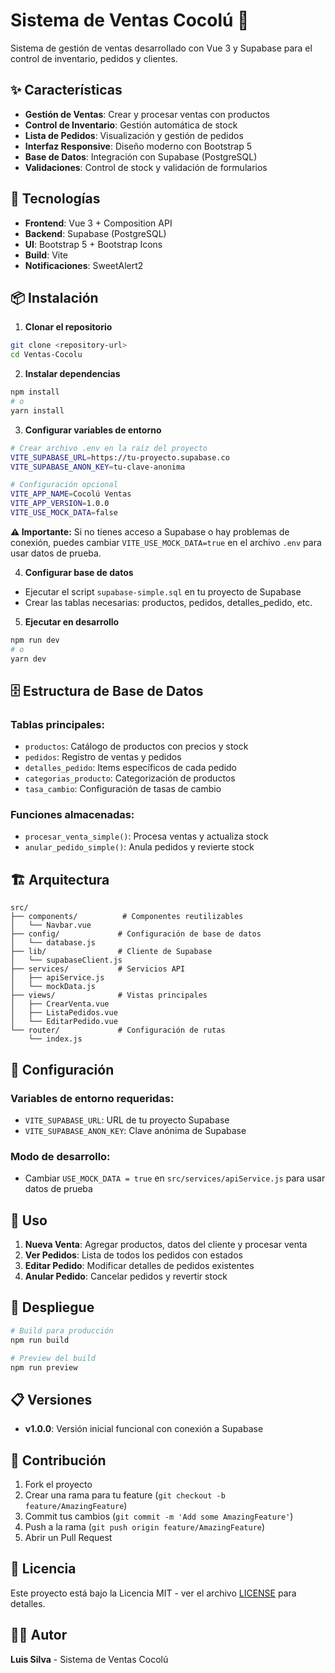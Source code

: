 # Sistema de Ventas Cocolú 🛒

Sistema de gestión de ventas desarrollado con Vue 3 y Supabase para el control de inventario, pedidos y clientes.

## ✨ Características

- **Gestión de Ventas**: Crear y procesar ventas con productos
- **Control de Inventario**: Gestión automática de stock
- **Lista de Pedidos**: Visualización y gestión de pedidos
- **Interfaz Responsive**: Diseño moderno con Bootstrap 5
- **Base de Datos**: Integración con Supabase (PostgreSQL)
- **Validaciones**: Control de stock y validación de formularios

## 🚀 Tecnologías

- **Frontend**: Vue 3 + Composition API
- **Backend**: Supabase (PostgreSQL)
- **UI**: Bootstrap 5 + Bootstrap Icons
- **Build**: Vite
- **Notificaciones**: SweetAlert2

## 📦 Instalación

1. **Clonar el repositorio**
```bash
git clone <repository-url>
cd Ventas-Cocolu
```

2. **Instalar dependencias**
```bash
npm install
# o
yarn install
```

3. **Configurar variables de entorno**
```bash
# Crear archivo .env en la raíz del proyecto
VITE_SUPABASE_URL=https://tu-proyecto.supabase.co
VITE_SUPABASE_ANON_KEY=tu-clave-anonima

# Configuración opcional
VITE_APP_NAME=Cocolú Ventas
VITE_APP_VERSION=1.0.0
VITE_USE_MOCK_DATA=false
```

**⚠️ Importante:** Si no tienes acceso a Supabase o hay problemas de conexión, puedes cambiar `VITE_USE_MOCK_DATA=true` en el archivo `.env` para usar datos de prueba.

4. **Configurar base de datos**
- Ejecutar el script `supabase-simple.sql` en tu proyecto de Supabase
- Crear las tablas necesarias: productos, pedidos, detalles_pedido, etc.

5. **Ejecutar en desarrollo**
```bash
npm run dev
# o
yarn dev
```

## 🗄️ Estructura de Base de Datos

### Tablas principales:
- `productos`: Catálogo de productos con precios y stock
- `pedidos`: Registro de ventas y pedidos
- `detalles_pedido`: Items específicos de cada pedido
- `categorias_producto`: Categorización de productos
- `tasa_cambio`: Configuración de tasas de cambio

### Funciones almacenadas:
- `procesar_venta_simple()`: Procesa ventas y actualiza stock
- `anular_pedido_simple()`: Anula pedidos y revierte stock

## 🏗️ Arquitectura

```
src/
├── components/          # Componentes reutilizables
│   └── Navbar.vue
├── config/             # Configuración de base de datos
│   └── database.js
├── lib/                # Cliente de Supabase
│   └── supabaseClient.js
├── services/           # Servicios API
│   ├── apiService.js
│   └── mockData.js
├── views/              # Vistas principales
│   ├── CrearVenta.vue
│   ├── ListaPedidos.vue
│   └── EditarPedido.vue
└── router/             # Configuración de rutas
    └── index.js
```

## 🔧 Configuración

### Variables de entorno requeridas:
- `VITE_SUPABASE_URL`: URL de tu proyecto Supabase
- `VITE_SUPABASE_ANON_KEY`: Clave anónima de Supabase

### Modo de desarrollo:
- Cambiar `USE_MOCK_DATA = true` en `src/services/apiService.js` para usar datos de prueba

## 📱 Uso

1. **Nueva Venta**: Agregar productos, datos del cliente y procesar venta
2. **Ver Pedidos**: Lista de todos los pedidos con estados
3. **Editar Pedido**: Modificar detalles de pedidos existentes
4. **Anular Pedido**: Cancelar pedidos y revertir stock

## 🚀 Despliegue

```bash
# Build para producción
npm run build

# Preview del build
npm run preview
```

## 📋 Versiones

- **v1.0.0**: Versión inicial funcional con conexión a Supabase

## 🤝 Contribución

1. Fork el proyecto
2. Crear una rama para tu feature (`git checkout -b feature/AmazingFeature`)
3. Commit tus cambios (`git commit -m 'Add some AmazingFeature'`)
4. Push a la rama (`git push origin feature/AmazingFeature`)
5. Abrir un Pull Request

## 📄 Licencia

Este proyecto está bajo la Licencia MIT - ver el archivo [LICENSE](LICENSE) para detalles.

## 👨‍💻 Autor

**Luis Silva** - Sistema de Ventas Cocolú